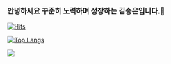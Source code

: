 ### 안녕하세요 꾸준히 노력하며 성장하는 김승은입니다.👋
[![Hits](https://hits.seeyoufarm.com/api/count/incr/badge.svg?url=https%3A%2F%2Fgithub.com%2Fseunghoria)](https://hits.seeyoufarm.com)
<!--
**seunghoria/seunghoria** is a ✨ _special_ ✨ repository because its `README.md` (this file) appears on your GitHub profile.

Here are some ideas to get you started:

- 🔭 I’m currently working on ...
- 🌱 I’m currently learning ...
- 👯 I’m looking to collaborate on ...
- 🤔 I’m looking for help with ...
- 💬 Ask me about ...
- 📫 How to reach me: ...
- 😄 Pronouns: ...
- ⚡ Fun fact: ...
-->

<!--[![github stats](https://github-readme-stats.vercel.app/api?username=seunghoria&show_icons=true&hide_border=true)](https://github.com/seunghoria) -->
[![Top Langs](https://github-readme-stats.vercel.app/api/top-langs/?username=seunghoria&layout=compact)](https://github.com/seunghoria)

<!-- <a href="" target="_blank"><img src="https://img.shields.io/badge/Android-3DDC84?style=flat-square&logo=Android&logoColor=white"/></a> -->
<!-- <a href="" target="_blank"><img src="https://img.shields.io/badge/JAVA-007396?style=flat-square&logo=Java&logoColor=white"/></a> -->
<!-- <a href="" target="_blank"><img src="https://img.shields.io/badge/Kotlin-0095D5?style=flat-square&logo=Kotlin&logoColor=white"/></a> -->
<a href="" target="_blank"><img src="https://img.shields.io/badge/Python-3776AB?style=flat-square&logo=Python&logoColor=white"/></a> 
